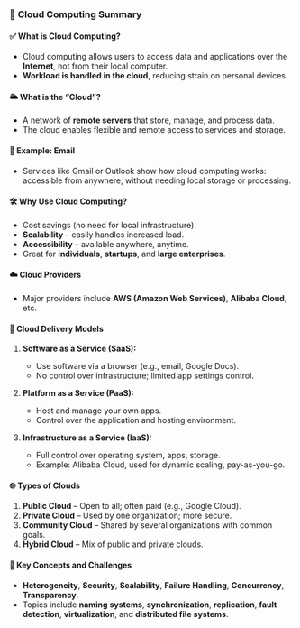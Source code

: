 ### 📘 **Cloud Computing Summary**

#### ✅ **What is Cloud Computing?**

* Cloud computing allows users to access data and applications over the **Internet**, not from their local computer.
* **Workload is handled in the cloud**, reducing strain on personal devices.

#### 🌥️ **What is the “Cloud”?**

* A network of **remote servers** that store, manage, and process data.
* The cloud enables flexible and remote access to services and storage.

#### 📧 **Example: Email**

* Services like Gmail or Outlook show how cloud computing works: accessible from anywhere, without needing local storage or processing.

#### 🛠️ **Why Use Cloud Computing?**

* Cost savings (no need for local infrastructure).
* **Scalability** – easily handles increased load.
* **Accessibility** – available anywhere, anytime.
* Great for **individuals**, **startups**, and **large enterprises**.

#### ☁️ **Cloud Providers**

* Major providers include **AWS (Amazon Web Services)**, **Alibaba Cloud**, etc.

#### 🚚 **Cloud Delivery Models**

1. **Software as a Service (SaaS):**

   * Use software via a browser (e.g., email, Google Docs).
   * No control over infrastructure; limited app settings control.
2. **Platform as a Service (PaaS):**

   * Host and manage your own apps.
   * Control over the application and hosting environment.
3. **Infrastructure as a Service (IaaS):**

   * Full control over operating system, apps, storage.
   * Example: Alibaba Cloud, used for dynamic scaling, pay-as-you-go.

#### 🌐 **Types of Clouds**

1. **Public Cloud** – Open to all; often paid (e.g., Google Cloud).
2. **Private Cloud** – Used by one organization; more secure.
3. **Community Cloud** – Shared by several organizations with common goals.
4. **Hybrid Cloud** – Mix of public and private clouds.

#### 🧠 **Key Concepts and Challenges**

* **Heterogeneity**, **Security**, **Scalability**, **Failure Handling**, **Concurrency**, **Transparency**.
* Topics include **naming systems**, **synchronization**, **replication**, **fault detection**, **virtualization**, and **distributed file systems**.
